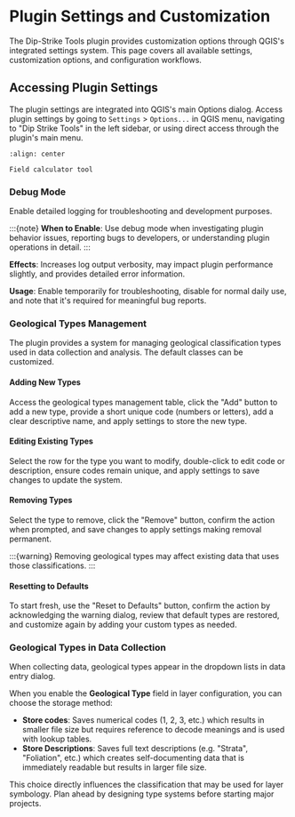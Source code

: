 # Plugin Settings and Customization

The Dip-Strike Tools plugin provides customization options through QGIS's integrated settings system. This page covers all available settings, customization options, and configuration workflows.

## Accessing Plugin Settings

The plugin settings are integrated into QGIS's main Options dialog. Access plugin settings by going to `Settings` > `Options...` in QGIS menu, navigating to "Dip Strike Tools" in the left sidebar, or using direct access through the plugin's main menu.

```{figure} ../static/plugin_settings.png
:align: center

Field calculator tool
```

### Debug Mode

Enable detailed logging for troubleshooting and development purposes.

:::{note}
**When to Enable**: Use debug mode when investigating plugin behavior issues, reporting bugs to developers, or understanding plugin operations in detail.
:::

**Effects**: Increases log output verbosity, may impact plugin performance slightly, and provides detailed error information.

**Usage**: Enable temporarily for troubleshooting, disable for normal daily use, and note that it's required for meaningful bug reports.

### Geological Types Management

The plugin provides a system for managing geological classification types used in data collection and analysis. The default classes can be customized.

#### Adding New Types

Access the geological types management table, click the "Add" button to add a new type, provide a short unique code (numbers or letters), add a clear descriptive name, and apply settings to store the new type.

#### Editing Existing Types

Select the row for the type you want to modify, double-click to edit code or description, ensure codes remain unique, and apply settings to save changes to update the system.

#### Removing Types

Select the type to remove, click the "Remove" button, confirm the action when prompted, and save changes to apply settings making removal permanent.

:::{warning}
Removing geological types may affect existing data that uses those classifications.
:::

#### Resetting to Defaults

To start fresh, use the "Reset to Defaults" button, confirm the action by acknowledging the warning dialog, review that default types are restored, and customize again by adding your custom types as needed.

### Geological Types in Data Collection

When collecting data, geological types appear in the dropdown lists in data entry dialog.

When you enable the **Geological Type** field in layer configuration, you can choose the storage method:

- **Store codes**: Saves numerical codes (1, 2, 3, etc.) which results in smaller file size but requires reference to decode meanings and is used with lookup tables.
- **Store Descriptions**: Saves full text descriptions (e.g. "Strata", "Foliation", etc.) which creates self-documenting data that is immediately readable but results in larger file size.

This choice directly influences the classification that may be used for layer symbology.
Plan ahead by designing type systems before starting major projects.
